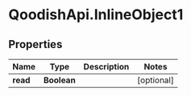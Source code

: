 # QoodishApi.InlineObject1

## Properties
Name | Type | Description | Notes
------------ | ------------- | ------------- | -------------
**read** | **Boolean** |  | [optional] 


